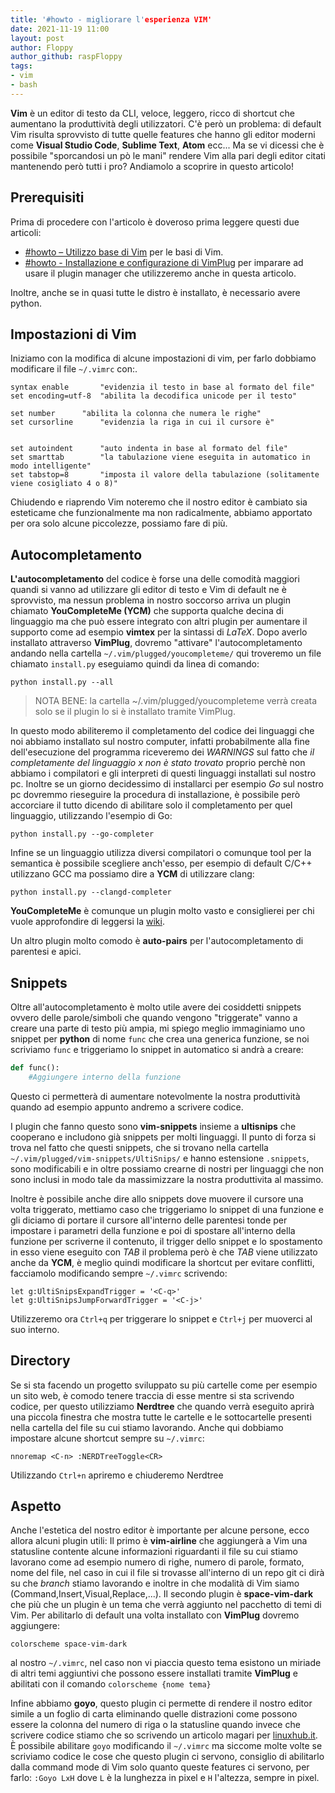 ```yaml
---
title: '#howto - migliorare l'esperienza VIM'
date: 2021-11-19 11:00
layout: post
author: Floppy
author_github: raspFloppy
tags:
- vim
- bash
---
```


**Vim** è un editor di testo da CLI, veloce, leggero, ricco di shortcut che aumentano la produttività degli utilizzatori. 
C'è però un problema: di default Vim risulta sprovvisto di tutte quelle features che hanno gli editor moderni come **Visual Studio Code**, **Sublime Text**, **Atom** ecc...
Ma se vi dicessi che è possibile "sporcandosi un pò le mani" rendere Vim alla pari degli editor citati mantenendo però tutti i pro? Andiamolo a scoprire in questo articolo!

## Prerequisiti
Prima di procedere con l'articolo è doveroso prima leggere questi due articoli:
- [#howto – Utilizzo base di Vim](https://linuxhub.it/articles/howto-utilizzo-base-di-vim/) per le basi di Vim.
- [#howto - Installazione e configurazione di VimPlug](https://linuxhub.it/articles/howto-installazione-e-configurazione-di-vimplug/) per imparare ad usare il plugin manager che utilizzeremo anche in questa articolo.

Inoltre, anche se in quasi tutte le distro è installato, è necessario avere python.


## Impostazioni di Vim 
Iniziamo con la modifica di alcune impostazioni di vim, per farlo dobbiamo modificare il file `~/.vimrc` con:.
```
syntax enable		"evidenzia il testo in base al formato del file"
set encoding=utf-8	"abilita la decodifica unicode per il testo"

set number		"abilita la colonna che numera le righe"
set cursorline		"evidenzia la riga in cui il cursore è"


set autoindent		"auto indenta in base al formato del file"
set smarttab		"la tabulazione viene eseguita in automatico in modo intelligente"
set tabstop=8		"imposta il valore della tabulazione (solitamente viene cosigliato 4 o 8)"
``` 
Chiudendo e riaprendo Vim noteremo che il nostro editor è cambiato sia esteticame che funzionalmente ma non radicalmente, abbiamo apportato per ora solo alcune piccolezze, possiamo fare di più.

## Autocompletamento
**L'autocompletamento** del codice è forse una delle comodità maggiori quandi si vanno ad utilizzare gli editor di testo e Vim di default ne è sprovvisto, ma nessun problema in nostro soccorso arriva un plugin chiamato **YouCompleteMe (YCM)** che supporta qualche decina di linguaggio  ma che può essere integrato con altri plugin per aumentare il supporto come ad esempio **vimtex** per la sintassi di *LaTeX*.
Dopo averlo installato attraverso **VimPlug**, dovremo "attivare" l'autocompletamento andando nella cartella `~/.vim/plugged/youcompleteme/` qui troveremo un file chiamato `install.py` eseguiamo quindi da linea di comando:
``` 
python install.py --all
```
> NOTA BENE:
> la cartella ~/.vim/plugged/youcompleteme verrà creata solo se
> il plugin lo si è installato tramite VimPlug.

In questo modo abiliteremo il completamento del codice dei linguaggi che noi abbiamo installato sul nostro computer, infatti probabilmente alla fine dell'esecuzione del programma riceveremo dei *WARNINGS* sul fatto che *il completamente del linguaggio x non è stato trovato* proprio perchè non abbiamo i compilatori e gli interpreti di questi linguaggi installati sul nostro pc.
Inoltre se un giorno decidessimo di installarci per esempio *Go* sul nostro pc dovremmo rieseguire la procedura di installazione, è possibile però accorciare il tutto dicendo di abilitare solo il completamento per quel linguaggio, utilizzando l'esempio di Go:
```
python install.py --go-completer
```

Infine se un linguaggio utilizza diversi compilatori o comunque tool per la semantica è possibile scegliere anch'esso, per esempio di default C/C++ utilizzano GCC ma possiamo dire a **YCM** di utilizzare clang:
```
python install.py --clangd-completer
```
**YouCompleteMe** è comunque un plugin molto vasto e consiglierei per chi vuole approfondire di leggersi la [wiki](https://github.com/ycm-core/YouCompleteMe#intro).


Un altro plugin molto comodo è **auto-pairs** per l'autocompletamento di parentesi e apici.

## Snippets 
Oltre all'autocompletamento è molto utile avere dei cosiddetti snippets ovvero delle parole/simboli che quando vengono "triggerate" vanno a creare una parte di testo più ampia, mi spiego meglio immaginiamo uno snippet per **python** di nome `func` che crea una generica funzione, se noi scriviamo `func` e triggeriamo lo snippet in automatico si andrà a creare:
```python
def func():
	#Aggiungere interno della funzione
```
Questo ci permetterà di aumentare notevolmente la nostra produttività quando ad esempio appunto andremo a scrivere codice.

I plugin che fanno questo sono **vim-snippets** insieme a **ultisnips** che cooperano e includono già snippets per molti linguaggi.
Il punto di forza si trova nel fatto che questi snippets, che si trovano nella cartella `~/.vim/plugged/vim-snippets/UltiSnips/` e hanno estensione `.snippets`, sono modificabili e in oltre possiamo crearne di nostri per linguaggi che non sono inclusi in modo tale da massimizzare la nostra produttivita al massimo.

Inoltre è possibile anche dire allo snippets dove muovere il cursore una volta triggerato, mettiamo caso che triggeriamo lo snippet di una funzione e gli diciamo di portare il cursore all'interno delle parentesi tonde per impostare i parametri della funzione e poi di spostare all'interno della funzione per scriverne il contenuto, il trigger dello snippet e lo spostamento in esso viene eseguito con *TAB* il problema però è che *TAB* viene utilizzato anche da **YCM**, è meglio quindi modificare la shortcut per evitare conflitti, facciamolo modificando sempre `~/.vimrc` scrivendo:
``` vim
let g:UltiSnipsExpandTrigger = '<C-q>'
let g:UltiSnipsJumpForwardTrigger = '<C-j>'
```
Utilizzeremo ora `Ctrl+q` per triggerare lo snippet e `Ctrl+j` per muoverci al suo interno.


## Directory
Se si sta facendo un progetto sviluppato su più cartelle come per esempio un sito web, è comodo tenere traccia di esse mentre si sta scrivendo codice, per questo utilizziamo **Nerdtree** che quando verrà eseguito aprirà una piccola finestra che mostra tutte le cartelle e le sottocartelle presenti nella cartella del file su cui stiamo lavorando.
Anche qui dobbiamo impostare alcune shortcut sempre su `~/.vimrc`:
``` vim
nnoremap <C-n> :NERDTreeToggle<CR>
```
Utilizzando `Ctrl+n` apriremo e chiuderemo Nerdtree


## Aspetto
Anche l'estetica del nostro editor è importante per alcune persone, ecco allora alcuni plugin utili:
Il primo è **vim-airline** che aggiungerà a Vim una statusline contente alcune informazioni riguardanti il file su cui stiamo lavorano come ad esempio numero di righe, numero di parole, formato, nome del file, nel caso in cui il file si trovasse all'interno di un repo git ci dirà su che *branch* stiamo lavorando e inoltre in che modalità di Vim siamo (Command,Insert,Visual,Replace,...).
Il secondo plugin è **space-vim-dark** che più che un plugin è un tema che verrà aggiunto nel pacchetto di temi di Vim.
Per abilitarlo di default una volta installato con **VimPlug** dovremo aggiungere:
``` vim
colorscheme space-vim-dark
```
al nostro `~/.vimrc`, nel caso non vi piaccia questo tema esistono un miriade di altri temi aggiuntivi che possono essere installati tramite **VimPlug** e abilitati con il comando `colorscheme {nome tema}`

Infine abbiamo **goyo**, questo plugin ci permette di rendere il nostro editor simile a un foglio di carta eliminando quelle distrazioni come possono essere la colonna del numero di riga o la statusline quando invece che scrivere codice stiamo che so scrivendo un articolo magari per [linuxhub.it](https://linuxhub.it/).
È possibile abilitare `goyo` modificando il `~/.vimrc` ma siccome molte volte se scriviamo codice le cose che questo plugin ci servono, consiglio di abilitarlo dalla command mode di Vim solo quanto queste features ci servono, per farlo: `:Goyo LxH` dove `L` è la lunghezza in pixel e `H` l'altezza, sempre in pixel.
